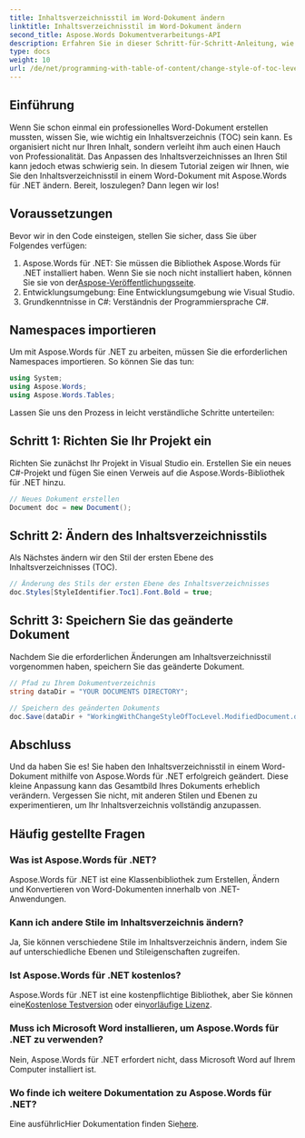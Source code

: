 ```yaml
---
title: Inhaltsverzeichnisstil im Word-Dokument ändern
linktitle: Inhaltsverzeichnisstil im Word-Dokument ändern
second_title: Aspose.Words Dokumentverarbeitungs-API
description: Erfahren Sie in dieser Schritt-für-Schritt-Anleitung, wie Sie den Inhaltsverzeichnisstil in Word-Dokumenten mit Aspose.Words für .NET ändern. Passen Sie Ihr Inhaltsverzeichnis mühelos an.
type: docs
weight: 10
url: /de/net/programming-with-table-of-content/change-style-of-toc-level/
---
```

## Einführung

Wenn Sie schon einmal ein professionelles Word-Dokument erstellen mussten, wissen Sie, wie wichtig ein Inhaltsverzeichnis (TOC) sein kann. Es organisiert nicht nur Ihren Inhalt, sondern verleiht ihm auch einen Hauch von Professionalität. Das Anpassen des Inhaltsverzeichnisses an Ihren Stil kann jedoch etwas schwierig sein. In diesem Tutorial zeigen wir Ihnen, wie Sie den Inhaltsverzeichnisstil in einem Word-Dokument mit Aspose.Words für .NET ändern. Bereit, loszulegen? Dann legen wir los!

## Voraussetzungen

Bevor wir in den Code einsteigen, stellen Sie sicher, dass Sie über Folgendes verfügen:

1.  Aspose.Words für .NET: Sie müssen die Bibliothek Aspose.Words für .NET installiert haben. Wenn Sie sie noch nicht installiert haben, können Sie sie von der[Aspose-Veröffentlichungsseite](https://releases.aspose.com/words/net/).
2. Entwicklungsumgebung: Eine Entwicklungsumgebung wie Visual Studio.
3. Grundkenntnisse in C#: Verständnis der Programmiersprache C#.

## Namespaces importieren

Um mit Aspose.Words für .NET zu arbeiten, müssen Sie die erforderlichen Namespaces importieren. So können Sie das tun:

```csharp
using System;
using Aspose.Words;
using Aspose.Words.Tables;
```

Lassen Sie uns den Prozess in leicht verständliche Schritte unterteilen:

## Schritt 1: Richten Sie Ihr Projekt ein

Richten Sie zunächst Ihr Projekt in Visual Studio ein. Erstellen Sie ein neues C#-Projekt und fügen Sie einen Verweis auf die Aspose.Words-Bibliothek für .NET hinzu.

```csharp
// Neues Dokument erstellen
Document doc = new Document();
```

## Schritt 2: Ändern des Inhaltsverzeichnisstils

Als Nächstes ändern wir den Stil der ersten Ebene des Inhaltsverzeichnisses (TOC).

```csharp
// Änderung des Stils der ersten Ebene des Inhaltsverzeichnisses
doc.Styles[StyleIdentifier.Toc1].Font.Bold = true;
```

## Schritt 3: Speichern Sie das geänderte Dokument

Nachdem Sie die erforderlichen Änderungen am Inhaltsverzeichnisstil vorgenommen haben, speichern Sie das geänderte Dokument.

```csharp
// Pfad zu Ihrem Dokumentverzeichnis
string dataDir = "YOUR DOCUMENTS DIRECTORY";

// Speichern des geänderten Dokuments
doc.Save(dataDir + "WorkingWithChangeStyleOfTocLevel.ModifiedDocument.docx");
```

## Abschluss

Und da haben Sie es! Sie haben den Inhaltsverzeichnisstil in einem Word-Dokument mithilfe von Aspose.Words für .NET erfolgreich geändert. Diese kleine Anpassung kann das Gesamtbild Ihres Dokuments erheblich verändern. Vergessen Sie nicht, mit anderen Stilen und Ebenen zu experimentieren, um Ihr Inhaltsverzeichnis vollständig anzupassen.

## Häufig gestellte Fragen

### Was ist Aspose.Words für .NET?
Aspose.Words für .NET ist eine Klassenbibliothek zum Erstellen, Ändern und Konvertieren von Word-Dokumenten innerhalb von .NET-Anwendungen.

### Kann ich andere Stile im Inhaltsverzeichnis ändern?
Ja, Sie können verschiedene Stile im Inhaltsverzeichnis ändern, indem Sie auf unterschiedliche Ebenen und Stileigenschaften zugreifen.

### Ist Aspose.Words für .NET kostenlos?
 Aspose.Words für .NET ist eine kostenpflichtige Bibliothek, aber Sie können eine[Kostenlose Testversion](https://releases.aspose.com/) oder ein[vorläufige Lizenz](https://purchase.aspose.com/temporary-license/).

### Muss ich Microsoft Word installieren, um Aspose.Words für .NET zu verwenden?
Nein, Aspose.Words für .NET erfordert nicht, dass Microsoft Word auf Ihrem Computer installiert ist.

### Wo finde ich weitere Dokumentation zu Aspose.Words für .NET?
 Eine ausführlicHier Dokumentation finden Sie[here](https://reference.aspose.com/words/net/).